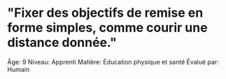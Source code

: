 # "Fixer des objectifs de remise en forme simples, comme courir une distance donnée."

Âge: 9
Niveau: Apprenti
Matière: Éducation physique et santé
Évalué par: Humain